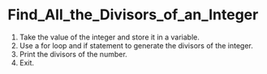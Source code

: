 # Find_All_the_Divisors_of_an_Integer

1. Take the value of the integer and store it in a variable.
2. Use a for loop and if statement to generate the divisors of the integer.
3. Print the divisors of the number.
4.  Exit.
